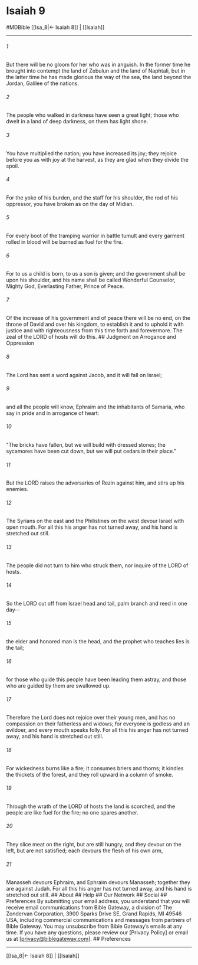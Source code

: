# Isaiah 9
#MDBible
[[Isa_8|← Isaiah 8]] | [[Isaiah]]

***


###### 1 
But there will be no gloom for her who was in anguish. In the former time he brought into contempt the land of Zebulun and the land of Naphtali, but in the latter time he has made glorious the way of the sea, the land beyond the Jordan, Galilee of the nations. 

###### 2 
The people who walked in darkness have seen a great light; those who dwelt in a land of deep darkness, on them has light shone. 

###### 3 
You have multiplied the nation; you have increased its joy; they rejoice before you as with joy at the harvest, as they are glad when they divide the spoil. 

###### 4 
For the yoke of his burden, and the staff for his shoulder, the rod of his oppressor, you have broken as on the day of Midian. 

###### 5 
For every boot of the tramping warrior in battle tumult and every garment rolled in blood will be burned as fuel for the fire. 

###### 6 
For to us a child is born, to us a son is given; and the government shall be upon his shoulder, and his name shall be called Wonderful Counselor, Mighty God, Everlasting Father, Prince of Peace. 

###### 7 
Of the increase of his government and of peace there will be no end, on the throne of David and over his kingdom, to establish it and to uphold it with justice and with righteousness from this time forth and forevermore. The zeal of the LORD of hosts will do this. ## Judgment on Arrogance and Oppression 

###### 8 
The Lord has sent a word against Jacob, and it will fall on Israel; 

###### 9 
and all the people will know, Ephraim and the inhabitants of Samaria, who say in pride and in arrogance of heart: 

###### 10 
"The bricks have fallen, but we will build with dressed stones; the sycamores have been cut down, but we will put cedars in their place." 

###### 11 
But the LORD raises the adversaries of Rezin against him, and stirs up his enemies. 

###### 12 
The Syrians on the east and the Philistines on the west devour Israel with open mouth. For all this his anger has not turned away, and his hand is stretched out still. 

###### 13 
The people did not turn to him who struck them, nor inquire of the LORD of hosts. 

###### 14 
So the LORD cut off from Israel head and tail, palm branch and reed in one day-- 

###### 15 
the elder and honored man is the head, and the prophet who teaches lies is the tail; 

###### 16 
for those who guide this people have been leading them astray, and those who are guided by them are swallowed up. 

###### 17 
Therefore the Lord does not rejoice over their young men, and has no compassion on their fatherless and widows; for everyone is godless and an evildoer, and every mouth speaks folly. For all this his anger has not turned away, and his hand is stretched out still. 

###### 18 
For wickedness burns like a fire; it consumes briers and thorns; it kindles the thickets of the forest, and they roll upward in a column of smoke. 

###### 19 
Through the wrath of the LORD of hosts the land is scorched, and the people are like fuel for the fire; no one spares another. 

###### 20 
They slice meat on the right, but are still hungry, and they devour on the left, but are not satisfied; each devours the flesh of his own arm, 

###### 21 
Manasseh devours Ephraim, and Ephraim devours Manasseh; together they are against Judah. For all this his anger has not turned away, and his hand is stretched out still. ## About ## Help ## Our Network ## Social ## Preferences By submitting your email address, you understand that you will receive email communications from Bible Gateway, a division of The Zondervan Corporation, 3900 Sparks Drive SE, Grand Rapids, MI 49546 USA, including commercial communications and messages from partners of Bible Gateway. You may unsubscribe from Bible Gateway&rsquo;s emails at any time. If you have any questions, please review our [Privacy Policy] or email us at [privacy@biblegateway.com]. ## Preferences

***

[[Isa_8|← Isaiah 8]] | [[Isaiah]]
